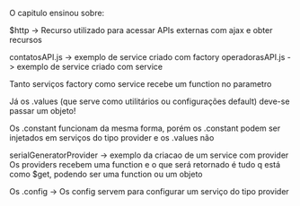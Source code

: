 O capitulo ensinou sobre:

$http -> Recurso utilizado para acessar APIs externas com ajax
e obter recursos


contatosAPI.js -> exemplo de service criado com factory
operadorasAPI.js -> exemplo de service criado com service


Tanto serviços factory como service recebe um function no parametro

Já os .values (que serve como utilitários ou configurações default) deve-se
passar um objeto!

Os .constant funcionam da mesma forma, porém os .constant podem ser injetados
em serviços do tipo provider e os .values não


serialGeneratorProvider -> exemplo da criacao de um service com provider
Os providers recebem uma function e o que será retornado é tudo q está
como $get, podendo ser uma function ou um objeto

Os .config -> Os config servem para configurar um serviço do tipo provider
